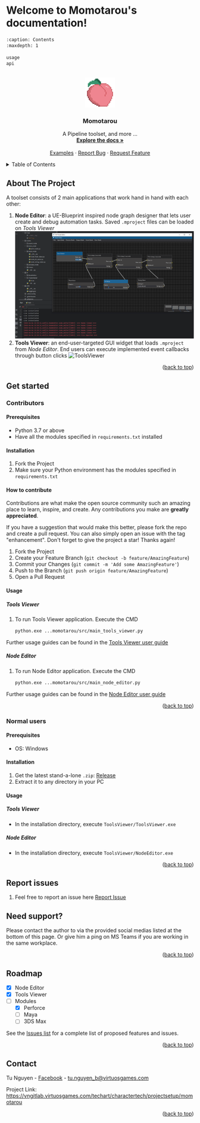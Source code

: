# Welcome to Momotarou's documentation!

```{toctree}
:caption: Contents
:maxdepth: 1

usage
api
```


<a name="readme-top"></a>

<!-- PROJECT LOGO -->
<br />
<div align="center">
  <a href="https://vngitlab.virtuosgames.com/techart/charactertech/projectsetup/momotarou">
    <img src="_static/logo_square.svg" alt="Logo" width="80" height="80">
  </a>

<h3 align="center">Momotarou</h3>
  <p align="center">
    A Pipeline toolset, and more ...
    <br />
    <a href="https://vngitlab.virtuosgames.com/techart/charactertech/projectsetup/momotarou/-/tree/main/src/docs/source"><strong>Explore the docs »</strong></a>
    <br />
    <br />
    <a href="https://vngitlab.virtuosgames.com/techart/charactertech/projectsetup/momotarou/-/tree/main/examples">Examples</a>
    ·
    <a href="https://vngitlab.virtuosgames.com/techart/charactertech/projectsetup/momotarou/issues/new">Report Bug</a>
    ·
    <a href="https://vngitlab.virtuosgames.com/techart/charactertech/projectsetup/momotarou/issues/">Request Feature</a>
  </p>
</div>



<!-- TABLE OF CONTENTS -->
<details>
  <summary>Table of Contents</summary>
  <ol>
    <li>
      <a href="#about-the-project">About The Project</a>
    </li>
    <li>
      <a href="#get-started">Get Started</a>
      <ul>
        <li><a href="#contributors">Contributors</a></li>
        <li><a href="#normal-users">Normal users</a></li>
      </ul>
    </li>
    <li>
      <a href="#report-issues">Report issues</a>
    </li>
    <li>
      <a href="#need-support">Need support?</a>
    </li>
    <li>
      <a href="#roadmap">Roadmap</a>
    </li>
    <li>
      <a href="#contact">Contact</a>
    </li>
  </ol>
</details>


<!-- ABOUT THE PROJECT -->
## About The Project

A toolset consists of 2 main applications that work hand in hand with each other:
1. **Node Editor**: a UE-Blueprint inspired node graph designer that lets user create and debug automation tasks. 
Saved `.mproject` files can be loaded on *Tools Viewer*
![NodeEditor](images/node_editor_demo.gif)
2. **Tools Viewer**: an end-user-targeted GUI widget that loads `.mproject` from *Node Editor*. End users can execute
implemented event callbacks through button clicks
![ToolsViewer](images/tools_viewer_demo.gif)
<p align="right">(<a href="#readme-top">back to top</a>)</p>

<!-- GET STARTED -->
## Get started

<!-- CONTRIBUTORS -->
### Contributors

#### Prerequisites
* Python 3.7 or above
* Have all the modules specified in `requirements.txt` installed

#### Installation

1. Fork the Project
2. Make sure your Python environment has the modules specified in `requirements.txt`


#### How to contribute

Contributions are what make the open source community such an amazing place to learn, inspire, and create. Any contributions you make are **greatly appreciated**.

If you have a suggestion that would make this better, please fork the repo and create a pull request. You can also simply open an issue with the tag "enhancement".
Don't forget to give the project a star! Thanks again!

1. Fork the Project
2. Create your Feature Branch (`git checkout -b feature/AmazingFeature`)
3. Commit your Changes (`git commit -m 'Add some AmazingFeature'`)
4. Push to the Branch (`git push origin feature/AmazingFeature`)
5. Open a Pull Request

#### Usage

##### Tools Viewer
1. To run Tools Viewer application. Execute the CMD
    ```sh
    python.exe ...momotarou/src/main_tools_viewer.py 
    ```
Further usage guides can be found in the [Tools Viewer user guide](https://techart.vngitpages.virtuosgames.com/charactertech/projectsetup/momotarou/content/ToolsViewer.html)
##### Node Editor
1. To run Node Editor application. Execute the CMD
    ```sh
    python.exe ...momotarou/src/main_node_editor.py 
    ```
Further usage guides can be found in the [Node Editor user guide](https://techart.vngitpages.virtuosgames.com/charactertech/projectsetup/momotarou/content/NodeEditor.html)
<p align="right">(<a href="#readme-top">back to top</a>)</p>


<!-- NORMAL USERS -->
### Normal users

#### Prerequisites
* OS: Windows

#### Installation
1. Get the latest stand-a-lone `.zip`: [Release](https://vngitlab.virtuosgames.com/techart/charactertech/projectsetup/momotarou/-/releases)
2. Extract it to any directory in your PC

#### Usage

##### Tools Viewer
* In the installation directory, execute `ToolsViewer/ToolsViewer.exe`
##### Node Editor
* In the installation directory, execute `ToolsViewer/NodeEditor.exe`
<p align="right">(<a href="#readme-top">back to top</a>)</p>


<!-- REPORT ISSUES -->
## Report issues
1. Feel free to report an issue here [Report Issue](https://vngitlab.virtuosgames.com/techart/charactertech/projectsetup/momotarou/issues/new)


<!-- NEED SUPPORTS -->
## Need support?
Please contact the author to via the provided social medias listed at the bottom of this page. Or give him a ping on MS Teams
if you are working in the same workplace.

<p align="right">(<a href="#readme-top">back to top</a>)</p>


<!-- ROADMAP -->
## Roadmap

- [X] Node Editor
- [X] Tools Viewer
- [ ] Modules
    - [X] Perforce
    - [ ] Maya
    - [ ] 3DS Max

See the [Issues list](https://vngitlab.virtuosgames.com/techart/charactertech/projectsetup/momotarou/issues) for a 
complete list of proposed features and issues.
<p align="right">(<a href="#readme-top">back to top</a>)</p>

<!-- CONTACT -->
## Contact

Tu Nguyen - [Facebook](https://www.facebook.com/nguyenanh.tuantu) - tu.nguyen_b@virtuosgames.com

Project Link: https://vngitlab.virtuosgames.com/techart/charactertech/projectsetup/momotarou

<p align="right">(<a href="#readme-top">back to top</a>)</p>

